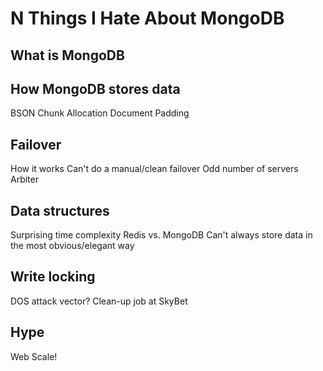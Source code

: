 # N Things I Hate About MongoDB

## What is MongoDB

## How MongoDB stores data
BSON
Chunk Allocation
Document Padding

## Failover
How it works
Can't do a manual/clean failover
Odd number of servers
Arbiter

## Data structures
Surprising time complexity
Redis vs. MongoDB
Can't always store data in the most obvious/elegant way

## Write locking
DOS attack vector?
Clean-up job at SkyBet

## Hype
Web Scale!

